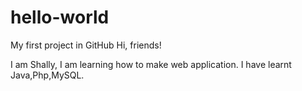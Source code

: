 # hello-world
My first project in GitHub
Hi, friends!

I am Shally, I am learning how to make web application. I have learnt Java,Php,MySQL.
